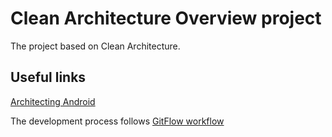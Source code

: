 Clean Architecture Overview project
=========================

The project based on Clean Architecture.

Useful links
-----------------

[Architecting Android](http://fernandocejas.com/2014/09/03/architecting-android-the-clean-way/)

The development process follows [GitFlow workflow](https://www.atlassian.com/git/tutorials/comparing-workflows/gitflow-workflow)

